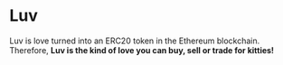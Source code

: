 # Luv
Luv is love turned into an ERC20 token in the Ethereum blockchain.
Therefore, 
**Luv is the kind of love you can buy, sell or trade for kitties!**
